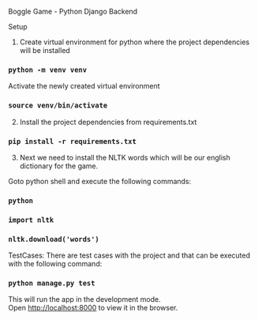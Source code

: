 Boggle Game - Python Django Backend

Setup

1. Create virtual environment for python where the project dependencies will be installed
### `python -m venv venv`
Activate the newly created virtual environment
### `source venv/bin/activate`

2. Install the project dependencies from requirements.txt

### `pip install -r requirements.txt`

3. Next we need to install the NLTK words which will be our english dictionary for the game.

Goto python shell and execute the following commands:
### `python`
### `import nltk`
### `nltk.download('words')`


TestCases:
There are test cases with the project and that can be executed with the following command:
### `python manage.py test`


This will run the app in the development mode.<br />
Open [http://localhost:8000](http://localhost:8000) to view it in the browser.
